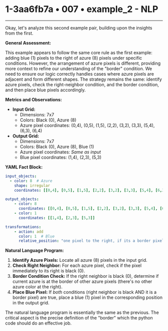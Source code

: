 # 1-3aa6fb7a • 007 • example_2 - NLP

---
Okay, let's analyze this second example pair, building upon the insights from the first.

**General Assessment:**

This example appears to follow the same core rule as the first example: adding blue (1) pixels to the right of azure (8) pixels under specific conditions. However, the arrangement of azure pixels is different, providing more context to refine our understanding of the "border" condition. We need to ensure our logic correctly handles cases where azure pixels are adjacent and form different shapes. The strategy remains the same: identify azure pixels, check the right-neighbor condition, and the border condition, and then place blue pixels accordingly.

**Metrics and Observations:**

*   **Input Grid:**
    *   Dimensions: 7x7
    *   Colors: Black (0), Azure (8)
    *   Azure pixel coordinates: (0,4), (0,5), (1,5), (2,2), (3,2), (3,3), (5,4), (6,3), (6,4)
*   **Output Grid:**
    *   Dimensions: 7x7
    *   Colors: Black (0), Azure (8), Blue (1)
    *   Azure pixel coordinates: *Same as input*
    *   Blue pixel coordinates: (1,4), (2,3), (5,3)

**YAML Fact Block:**



```yaml
input_objects:
  - color: 8  # Azure
    shape: irregular
    coordinates: [[0,4], [0,5], [1,5], [2,2], [3,2], [3,3], [5,4], [6,3], [6,4]]

output_objects:
    - color: 8
      coordinates: [[0,4], [0,5], [1,5], [2,2], [3,2], [3,3], [5,4], [6,3], [6,4]]
    - color: 1
      coordinates: [[1,4], [2,3], [5,3]]

transformations:
    - action: add
      color: 1  # Blue
      relative_position: "one pixel to the right, if its a border pixel and the direction is free"
```



**Natural Language Program:**

1.  **Identify Azure Pixels:** Locate all azure (8) pixels in the input grid.
2.  **Check Right Neighbor:** For each azure pixel, check if the pixel immediately to its right is black (0).
3.  **Border Condition Check:** If the right neighbor is black (0), determine if current azure is at the border of other azure pixels (there's no other azure color at the right).
4.  **Place Blue Pixel:** If *both* conditions (right neighbor is black AND it is a border pixel) are true, place a blue (1) pixel in the corresponding position in the output grid.

The natural language program is essentially the same as the previous. The critical aspect is the precise definition of the "border" which the python code should do an effective job.

